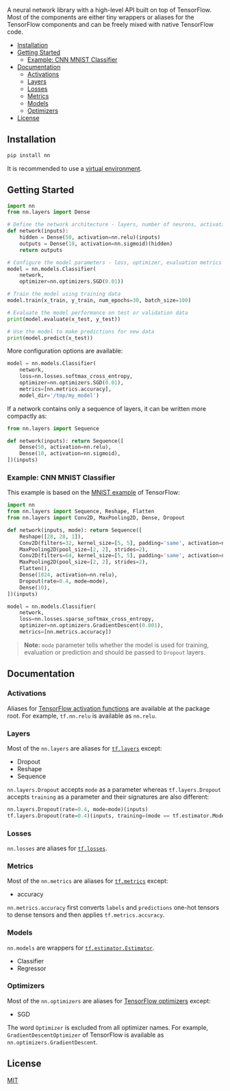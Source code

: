A neural network library with a high-level API built on top of TensorFlow. Most of the components are either tiny wrappers or aliases for the TensorFlow components and can be freely mixed with native TensorFlow code.


<!-- TOC depthFrom:2 depthTo:3 withLinks:1 updateOnSave:1 orderedList:0 -->

- [Installation](#installation)
- [Getting Started](#getting-started)
	- [Example: CNN MNIST Classifier](#example-cnn-mnist-classifier)
- [Documentation](#documentation)
	- [Activations](#activations)
	- [Layers](#layers)
	- [Losses](#losses)
	- [Metrics](#metrics)
	- [Models](#models)
	- [Optimizers](#optimizers)
- [License](#license)

<!-- /TOC -->


## Installation

```sh
pip install nn
```

It is recommended to use a [virtual environment].

## Getting Started

```py
import nn
from nn.layers import Dense

# Define the network architecture - layers, number of neurons, activations etc.
def network(inputs):
    hidden = Dense(50, activation=nn.relu)(inputs)
    outputs = Dense(10, activation=nn.sigmoid)(hidden)
    return outputs

# Configure the model parameters - loss, optimizer, evaluation metrics etc.
model = nn.models.Classifier(
    network,
    optimizer=nn.optimizers.SGD(0.01))

# Train the model using training data
model.train(x_train, y_train, num_epochs=30, batch_size=100)

# Evaluate the model performance on test or validation data
print(model.evaluate(x_test, y_test))

# Use the model to make predictions for new data
print(model.predict(x_test))
```

More configuration options are available:

```py
model = nn.models.Classifier(
    network,
    loss=nn.losses.softmax_cross_entropy,
    optimizer=nn.optimizers.SGD(0.01),
    metrics=[nn.metrics.accuracy],
    model_dir='/tmp/my_model')
```

If a network contains only a sequence of layers, it can be written more compactly as:

```py
from nn.layers import Sequence

def network(inputs): return Sequence([
    Dense(50, activation=nn.relu),
    Dense(10, activation=nn.sigmoid),
])(inputs)
```

### Example: CNN MNIST Classifier

This example is based on the [MNIST example] of TensorFlow:

```py
import nn
from nn.layers import Sequence, Reshape, Flatten
from nn.layers import Conv2D, MaxPooling2D, Dense, Dropout

def network(inputs, mode): return Sequence([
    Reshape([28, 28, 1]),
    Conv2D(filters=32, kernel_size=[5, 5], padding='same', activation=nn.relu),
    MaxPooling2D(pool_size=[2, 2], strides=2),
    Conv2D(filters=64, kernel_size=[5, 5], padding='same', activation=nn.relu),
    MaxPooling2D(pool_size=[2, 2], strides=2),
    Flatten(),
    Dense(1024, activation=nn.relu),
    Dropout(rate=0.4, mode=mode),
    Dense(10),
])(inputs)

model = nn.models.Classifier(
    network,
    loss=nn.losses.sparse_softmax_cross_entropy,
    optimizer=nn.optimizers.GradientDescent(0.001),
    metrics=[nn.metrics.accuracy])
```

> **Note:** `mode` parameter tells whether the model is used for training, evaluation or prediction and should be passed to `Dropout` layers.


## Documentation

### Activations

Aliases for [TensorFlow activation functions] are available at the package root. For example, `tf.nn.relu` is available as `nn.relu`.

### Layers

Most of the `nn.layers` are aliases for [`tf.layers`][tf.layers] except:

- Dropout
- Reshape
- Sequence

`nn.layers.Dropout` accepts `mode` as a parameter whereas `tf.layers.Dropout` accepts `training` as a parameter and their signatures are also different:

```py
nn.layers.Dropout(rate=0.4, mode=mode)(inputs)
tf.layers.Dropout(rate=0.4)(inputs, training=(mode == tf.estimator.ModeKeys.TRAIN))
```

### Losses

`nn.losses` are aliases for [`tf.losses`][tf.losses].

### Metrics

Most of the `nn.metrics` are aliases for [`tf.metrics`][tf.metrics] except:

- accuracy

`nn.metrics.accuracy` first converts `labels` and `predictions` one-hot tensors to dense tensors and then applies `tf.metrics.accuracy`.

### Models

`nn.models` are wrappers for [`tf.estimator.Estimator`][tf.estimator.Estimator].

- Classifier
- Regressor

### Optimizers

Most of the `nn.optimizers` are aliases for [TensorFlow optimizers] except:

- SGD

The word `Optimizer` is excluded from all optimizer names. For example, `GradientDescentOptimizer` of TensorFlow is available as `nn.optimizers.GradientDescent`.


## License

[MIT][license]


[license]: /LICENSE
[virtual environment]: https://docs.python.org/3/library/venv.html
[MNIST example]: https://www.tensorflow.org/tutorials/layers#building_the_cnn_mnist_classifier
[TensorFlow activation functions]: https://www.tensorflow.org/api_guides/python/nn#Activation_Functions
[tf.layers]: https://www.tensorflow.org/api_docs/python/tf/layers
[tf.losses]: https://www.tensorflow.org/api_docs/python/tf/losses
[tf.metrics]: https://www.tensorflow.org/api_docs/python/tf/metrics
[tf.estimator.Estimator]: https://www.tensorflow.org/api_docs/python/tf/estimator/Estimator
[TensorFlow optimizers]: https://www.tensorflow.org/api_guides/python/train#Optimizers
